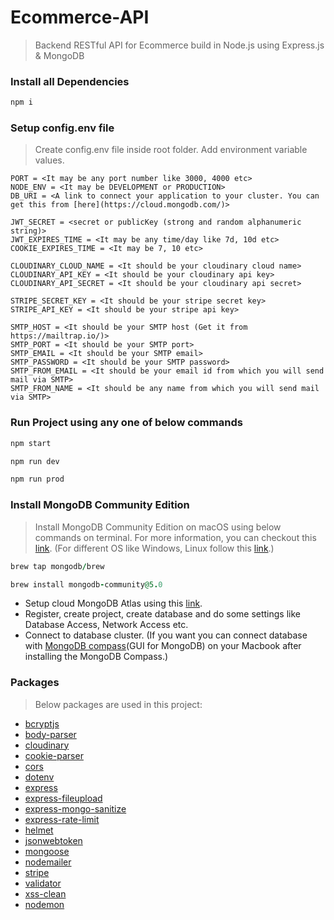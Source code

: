 # Ecommerce-API
>Backend RESTful API for Ecommerce build in Node.js using Express.js & MongoDB

### Install all Dependencies
```ruby
npm i
```
### Setup config.env file
>Create config.env file inside root folder. Add environment variable values.
```
PORT = <It may be any port number like 3000, 4000 etc>
NODE_ENV = <It may be DEVELOPMENT or PRODUCTION>
DB_URI = <A link to connect your application to your cluster. You can get this from [here](https://cloud.mongodb.com/)>

JWT_SECRET = <secret or publicKey (strong and random alphanumeric string)>
JWT_EXPIRES_TIME = <It may be any time/day like 7d, 10d etc>
COOKIE_EXPIRES_TIME = <It may be 7, 10 etc>

CLOUDINARY_CLOUD_NAME = <It should be your cloudinary cloud name>
CLOUDINARY_API_KEY = <It should be your cloudinary api key>
CLOUDINARY_API_SECRET = <It should be your cloudinary api secret>

STRIPE_SECRET_KEY = <It should be your stripe secret key>
STRIPE_API_KEY = <It should be your stripe api key>

SMTP_HOST = <It should be your SMTP host (Get it from https://mailtrap.io/)>
SMTP_PORT = <It should be your SMTP port>
SMTP_EMAIL = <It should be your SMTP email>
SMTP_PASSWORD = <It should be your SMTP password>
SMTP_FROM_EMAIL = <It should be your email id from which you will send mail via SMTP>
SMTP_FROM_NAME = <It should be any name from which you will send mail via SMTP>
```
### Run Project using any one of below commands
```ruby
npm start
```
```ruby
npm run dev
```
```ruby
npm run prod
```
### Install MongoDB Community Edition
>Install MongoDB Community Edition on macOS using below commands on terminal. For more information, you can checkout this [link](https://docs.mongodb.com/manual/tutorial/install-mongodb-on-os-x/). (For different OS like Windows, Linux follow this [link](https://docs.mongodb.com/manual/administration/install-community/).)
```ruby
brew tap mongodb/brew
```
```ruby
brew install mongodb-community@5.0
```
- Setup cloud MongoDB Atlas using this [link](https://account.mongodb.com/).
- Register, create project, create database and do some settings like Database Access, Network Access etc.
- Connect to database cluster. (If you want you can connect database with [MongoDB compass](https://www.mongodb.com/products/compass)(GUI for MongoDB) on your Macbook after installing the MongoDB Compass.)

### Packages
>Below packages are used in this project:
- [bcryptjs](https://www.npmjs.com/package/bcryptjs)
- [body-parser](https://www.npmjs.com/package/body-parser)
- [cloudinary](https://www.npmjs.com/package/cloudinary)
- [cookie-parser](https://www.npmjs.com/package/cookie-parser)
- [cors](https://www.npmjs.com/package/cors)
- [dotenv](https://www.npmjs.com/package/dotenv)
- [express](https://www.npmjs.com/package/express)
- [express-fileupload](https://www.npmjs.com/package/express-fileupload)
- [express-mongo-sanitize](https://www.npmjs.com/package/express-mongo-sanitize)
- [express-rate-limit](https://www.npmjs.com/package/express-rate-limit)
- [helmet](https://www.npmjs.com/package/helmet)
- [jsonwebtoken](https://www.npmjs.com/package/jsonwebtoken)
- [mongoose](https://www.npmjs.com/package/mongoose)
- [nodemailer](https://www.npmjs.com/package/nodemailer)
- [stripe](https://www.npmjs.com/package/stripe)
- [validator](https://www.npmjs.com/package/validator)
- [xss-clean](https://www.npmjs.com/package/xss-clean)
- [nodemon](https://www.npmjs.com/package/nodemon)
